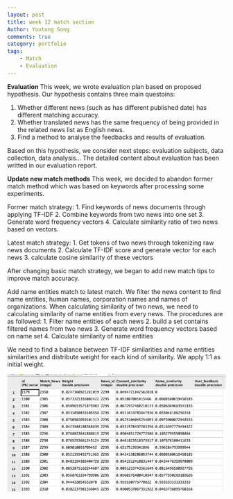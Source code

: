 ```yaml
---
layout: post
title: week 12 match section 
Author: Youtong Song
comments: true
category: portfolio
tags:
    - Match 
    - Evaluation
---
```

**Evaluation**
This week, we wrote evaluation plan based on proposed hypothesis. Our hypothesis contains three main questoins:
1. Whether different news (such as has different published date) has different matching accuracy. 
2. Whether translated news has the same frequency of being provided in the related news list as English news. 
3. Find a method to analyse the feedbacks and results of evaluation.

Based on this hypothesis, we consider next steps: evaluation subjects, data collection, data analysis... The detailed content about 
evaluation has been writted in our evaluation report.


**Update new match methods**
This week, we decided to abandon former match method which was based on keywords after processing some experiments.

Former match strategy:
         1. Find keywords of news documents through applying TF-IDF
         2. Combine keywords from two news into one set
         3. Generate word frequency vectors
         4. Calculate similarity ratio of two news based on vectors.	

Latest match strategy:
          1.	Get tokens of two news through tokenizing raw news documents
          2.	Calculate TF-IDF score and generate vector for each news
          3.	calculate cosine similarity of these vectors

After changing basic match strategy, we began to add new match tips to improve match accuracy. 

Add name entities match to latest match. 
We filter the news content to find name entities, human names, corporation names and names of organizations. When calculating similarity of two news, we need to calculating similarity of name entities from every news. The procedures are as followed:
          1.	Filter name entities of each news
          2.	build a set contains filtered names from two news 
          3.	Generate word frequency vectors based on name set
          4.	Calculate similarity of name entities

We need to find a balance between TF-IDF similarities and name entities similarities and distribute weight for each kind of similarity. 
We apply 1:1 as initial weight.

<img src="/assets/week12.pic.jpg" width="700px" /> 
